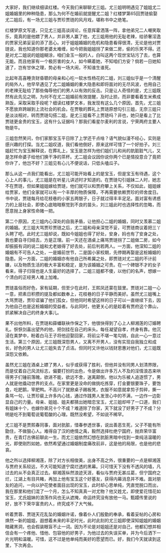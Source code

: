 
大家好，我们继续细读红楼。今天我们来聊聊尤三姐。尤三姐明明遇见了姐姐尤二姐婚姻里的种种隐患，那么为何不在婚前就提醒尤二姐？红楼梦第65回贾琏偷娶尤二姐后，有一场尤三姐与贾珍贾琏的风月戏，堪称书中之绝笔。

红楼梦原文写道，只见尤三姐高谈阔论，任意挥霍洒落一阵，拿他弟兄二人嘲笑取乐，竟真的是他嫖了男人，并非男人赢了他，尤三姐用他的无耻老辣，给骄奢淫逸的贾家兄弟妥妥的添了恶心。对于姐姐婚姻的危机和隐患看得很清，无论是他对贾琏说，我也知道你那老婆太难缠，如今把我姐姐拐了来做二房，偷的乐笑不得。还是对尤二姐说的姐姐糊涂，咱们金玉一般的人，白叫这两个现世宝玷污了去，也算无能。而且他家有一个极厉害的女人，如今瞒着她，不知咱们方安？倘若一日她知道了，岂有甘休之理，势必有一场大闹，不知谁生谁死。

比起年高喜睡贪财昏聩的母亲和心吃一软水性杨花的二姐，刘三姐似乎是一个清醒的局外人，他早早遇见了尤二姐婚姻的重大隐患和即将面对的无尽风波，也用自己的老辣无耻给了那些侮辱他们的男人以有效的反击。只是让人奇怪的是，尤三姐既然有此先见之明，为何不在尤二姐婚前有效提醒，及时止损，而非要看着生米煮成熟饭，采取采取手段呢？细读红楼梦文本，我发现有这么几个原因，首先，尤三姐不愿放弃跨越到上流社会的机会。在贾敬的葬礼上贾琏原想勾引三姐，无奈三姐只是淡淡相对，转而贾琏勾搭二姐，是尤三姐看不上贾琏吗？非也，她只是看上了比贾琏更金贵的宝玉，这有什么证据吗？那我们看星尔麦利的言说，宁荣两府主要人物是牛。

三姐忽然笑问，你们家那宝玉平日除了上学还干点啥？语气貌似漫不经心，实则是感兴趣的打探。当尤二姐叹道，我们看他倒好，原来这样可惜了一个好拍子。刘三姐赶忙为宝玉解释说，在葬礼上，宝玉是怎样为他们姐们儿和尚的肮脏脏气儿，又是怎样命婆子给他们换干净的茶杯。尤二姐会议因你说你两个已是情投意合了竟把你许了，他岂不好？三姐见有心儿不便说话，只低头嗑瓜子。

那么从这一点我们能看出，尤三姐可能开始看上的是宝玉，但是宝玉有待遇，这个心上人的事儿，尤三姐是在听星儿讲述时才知道的。在贾琏勾引姐妹二人时，她志不在贾琏，但如果姐姐嫁给贾琏，他们就可以和贾府攀上关系，不仅如此，姐姐嫁给贾家，他们全家就可以有一个丰厚的物质保障，不再需要依赖贾珍的师舍度日。书中说，贾琏每月给花枝巷的小家五两银子，日子就过得丰丰足足。面对富有诱惑力的上层社会，即使心底暗暗察觉到不良的苗头，刘三姐此时也选择性的忽略，而愿意抛上身家性命赌一把。

第二个原因，尤三姐内心深处的自我矛盾，让他担心二姐的婚姻，同时又羡慕二姐的婚姻。尤三姐大骂贾珍贾琏之后，尤二姐和母亲深觉不妥，可贾琏商议着把三丫头聘了吧。此时尤三姐却说，既如今姐姐也得了好处，安身，妈也有了安身之处，我也要自寻归结去，方是正理。前一天还在酒桌上痛骂贾琏拐了二姐做二房，如今却振振有词的说二姐和尤老娘得了好去处，前后判若两人。一方面，他深知二姐的婚姻有不可告人之处，一是婚前世节，二是国小家校期，先停期再娶是这桩婚姻的隐患。另一方面，二姐的婚姻亦有他自己所希冀之处，即贾琏对尤二姐的不计前嫌，以及物质生活的极大丰富和稳定，是为该婚姻之可贵。在一个碑银不才的女子看来，得子归宿也是人生最好的选择了。二姐三姐都不傻，以他们的名声，想嫁一个清白的正经男人难上加难。

贾琏虽俗而好色，家有延期，但至少在此时，王熙凤还蒙在鼓里。贾琏对二姐一心一意，把素日积攒的提及都如数奉上，花枝巷的日子平静而美好。虽然尤三姐嘴上大骂贾琏，贾珍诓骗了他们孤女，但他同时希望这样的日子可以一直继续下去，因为他自己也是这桩婚姻的受益者。与此同时，他更关心的是趁着有贾府这个靠山，抓紧解决自己的终身大事儿。

果不出他所料，在贾琏和薛蟠联袂作保之下，他很快得到了心上人柳湘莲的订婚聘礼。恹恹剑喜出望外的他，把剑挂在自己的床头。每任凝望自孝，终身有靠。他沉浸在美梦中，盼着白马王子将他迎娶回家，将前尘不堪一笔勾销，自此一心一意过生活。第三个原因，尤三姐既深怨男人，又离不开男人，没有实现自我独立和成长，好色的男人让尤三姐失去了贞洁。但同时又许他以钱财恩惠对他们，尤三姐既深怨又依赖。

虽然尤三姐在酒桌上嫖了男人，似乎或获得了胜利，但他并没有同男人划清界限，而是仗着自己风流标志，偏要打扮的出色，令是做出许多万人不及的淫情浪态来哄得男子们锤前落魄，欲进不能，欲远不舍，迷离颠倒，他以为乐被人追逐惯了，男人就是他撬动世界的支点。在家里更是没命的做挑吃拣穿，打金要银要珠子，要饱食，吃肥鹅，宰肥鸭。不高兴了就掀桌子踢板凳，衣服不如意就拿剪子剪碎，撕一条骂一句，让贾珍裴上许多内心钱，通过作践男人发泄心中的不满，一边作一边彰显自己的力量。母亲、姐姐、姐夫都猜出她暗恋宝玉，尤三姐却啐了一口道，我们有姐妹十个，也嫁你弟兄十个不成？难道除了你家，天下就没了好男子了不成？分明是吃不到葡萄说葡萄酸的心理。既然没希望，不如说不稀罕。

尤三姐不是贾熙春同事，面对肮脏，惜春参透世事，说出善恶生死，父子不能有所勖住，不做狠心人。难得自了汉的绝情之禹，毅然选择杜绝宁国府，抛弃荣华富贵，在青灯古佛前聊此一生。而尤三姐依然幻想在肮脏黑暗中找到一束纯洁温暖的光，即使刚烈如她，依然希望通过婚姻制度痛改前非，这是他的局限，也是他的悲哀。

他之所以选择柳湘莲，除了对方长相俊美，出身不高之外，很重要的一点是柳湘莲与贾府关系较远，不大可能知道宁腐烂透的黑幕。只可惜天下没有不透风的墙，凡过去的从不会真正过去。柳湘莲纵然浪迹天涯，看似与贾府无甚瓜葛，但宁国府之烂，江湖上有目共睹，再加上他有宝玉这个好基友，获得内幕消息并不难。面对朋友的追问，一向以护花使者面目出现的宝玉，此时却心思单纯，凭直觉脱口而出，我在那里和他们混了一个月，怎么不知真真一对尤物？他又姓尤，即使爱花惜花如宝玉，尤氏姐妹的浪荡作风也无从遮掩，命运终究没有放他一马。甄嬛传里说的好，放不下荣华富贵的人，终究成不了大气候。

听着贾蓉、贾琏天花乱坠的婚姻许诺，像着仆人们殷勤的奉承，看着妥帖的心房和焕然一新的姐姐，遐想着未来的丰足时光，此时此刻的尤三姐即使深知姐姐的婚姻暗藏黑洞，也会假装眼盲不止一词。因为不论是对姐姐还是对自己，他都幻想并相信会有一个疼他、惜他、包容他的好男子，为他过去的失误买单，并为今后洒下一片光明和温暖。可惜，这不过是他单纯而美好的愿望而已。好，我们今天就读到这里，下次再会。


